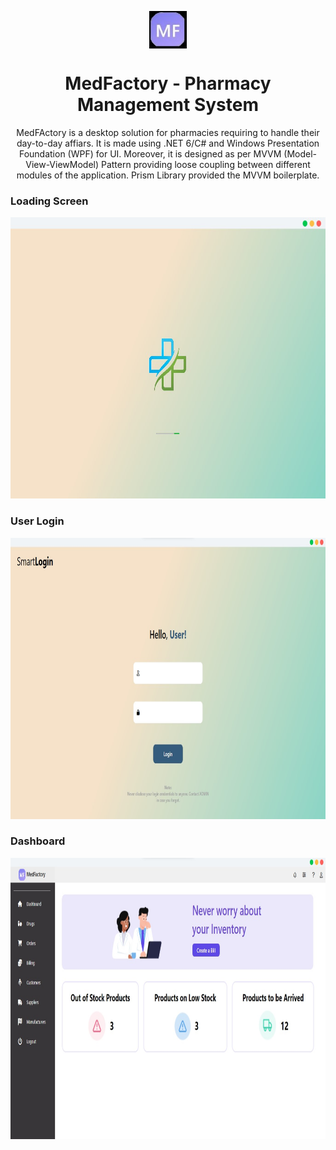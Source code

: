 <p align="center">
  <img width="60" align="center" src="assets/logo.jpg">
</p>
<h1 align="center">
  MedFactory - Pharmacy Management System
</h1>
<p align="center">
  MedFActory is a desktop solution for pharmacies requiring to handle their day-to-day affiars. It is made using .NET 6/C# and Windows Presentation Foundation (WPF) for UI. Moreover, it is designed as per MVVM (Model-View-ViewModel) Pattern providing loose coupling between different modules of the application. Prism Library provided the MVVM boilerplate. 
</p>

### Loading Screen
<p align="center">
  <img height = "450" width="700" src="assets/loading_screen.jpg">
</p>

### User Login
<p align="center">
  <img height = "450" width="800" src="assets/login-screen.jpg">
</p>

### Dashboard
<p align="center">
  <img height = "450" width="850" src="assets/dashboard.jpg">
</p>
